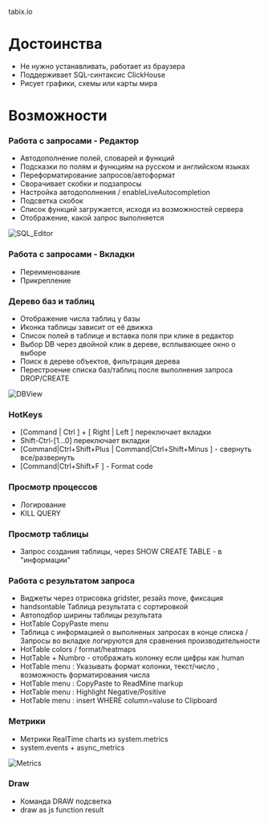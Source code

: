 tabix.io


# Достоинства

* Не нужно устанавливать, работает из браузера
* Поддерживает SQL-синтаксис ClickHouse
* Рисует графики, схемы или карты мира

# Возможности

### Работа с запросами - Редактор
* Автодополнение полей, словарей и функций 
* Подсказки по полям и функциям на русском и английском языках
* Переформатирование запросов/автоформат 
* Сворачивает скобки и подзапросы
* Настройка автодополнения / enableLiveAutocompletion
* Подсветка скобок
* Список функций загружается, исходя из возможностей сервера
* Отображение, какой запрос выполняется

![SQL_Editor](https://tabix.io/anime/SQL_Editor.gif)


### Работа с запросами - Вкладки
* Переименование
* Прикрепление


### Дерево баз и таблиц

* Отображение числа таблиц у базы
* Иконка таблицы зависит от её движка
* Список полей в таблице и вставка поля при клике в редактор
* Выбор DB через двойной клик в дереве, всплывающее окно о выборе
* Поиск в дереве объектов, фильтрация дерева 
* Перестроение списка баз/таблиц после выполнения запроса DROP/CREATE

![DBView](https://tabix.io/anime/DB_Left_View.gif)


### HotKeys
* [Command | Ctrl ] + [ Right | Left ] переключает вкладки
* Shift-Ctrl-[1...0] переключает вкладки
* [Command|Ctrl+Shift+Plus | Command|Ctrl+Shift+Minus ] - свернуть все/развернуть
* [Command|Ctrl+Shift+F ] - Format code


### Просмотр процессов 
* Логирование 
* KILL QUERY


### Просмотр таблицы 
* Запрос создания таблицы, через SHOW CREATE TABLE - в "информации"


### Работа с результатом запроса
* Виджеты через отрисовка gridster, резайз move, фиксация
* handsontable Таблица результата с сортировкой
* Автоподбор ширины таблицы результата
* HotTable CopyPaste menu
* Таблица с информацией о выполненых запросах в конце списка / Запросы во вкладке логируются для сравнения производительности
* HotTable colors / format/heatmaps 
* HotTable + Numbro - отображать колонку если цифры как human
* HotTable menu : Указывать формат колонки, текст/число , возможность форматирования числа
* HotTable menu : CopyPaste to ReadMine markup
* HotTable menu : Highlight Negative/Positive
* HotTable menu : insert WHERE column=valuse to Clipboard


### Метрики
* Метрики RealTime charts из system.metrics
* system.events + async_metrics

![Metrics](https://tabix.io/anime/Metrics.gif)

### Draw
* Команда DRAW подсветка
* draw as js function result
